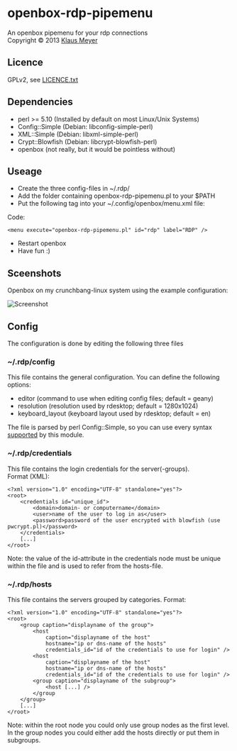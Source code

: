 # openbox-rdp-pipemenu

An openbox pipemenu for your rdp connections  
Copyright &copy; 2013 [Klaus Meyer][klaus_meyer_website]

## Licence

GPLv2, see [LICENCE.txt](LICENCE.txt)

## Dependencies

* perl >= 5.10 (Installed by default on most Linux/Unix Systems)
* Config::Simple (Debian: libconfig-simple-perl)
* XML::Simple (Debian: libxml-simple-perl)
* Crypt::Blowfish (Debian: libcrypt-blowfish-perl)
* openbox (not really, but it would be pointless without)

## Useage
* Create the three config-files in ~/.rdp/  
* Add the folder containing openbox-rdp-pipemenu.pl to your $PATH  
* Put the following tag into your ~/.config/openbox/menu.xml file:  

Code:

	<menu execute="openbox-rdp-pipemenu.pl" id="rdp" label="RDP" />
	
* Restart openbox  
* Have fun :)

## Sceenshots

Openbox on my crunchbang-linux system using the example configuration:

![Screenshot](https://raw.github.com/klausmeyer/openbox-rdp-pipemenu/master/screenshot.png)

## Config

The configuration is done by editing the following three files

### ~/.rdp/config

This file contains the general configuration.
You can define the following options:

* editor (command to use when editing config files; default = geany)
* resolution (resolution used by rdesktop; default = 1280x1024)
* keyboard_layout (keyboard layout used by rdesktop; default = en)

The file is parsed by perl Config::Simple, so you can use every syntax [supported][config_syntax_supported] by this module.

### ~/.rdp/credentials

This file contains the login credentials for the server(-groups).  
Format (XML):

	<?xml version="1.0" encoding="UTF-8" standalone="yes"?>
	<root>
		<credentials id="unique_id">
			<domain>domain- or computername</domain>
			<user>name of the user to log in as</user>
			<password>password of the user encrypted with blowfish (use pwcrypt.pl)</password>
		</credentials>
		[...]
	</root>
	
Note: the value of the id-attribute in the credentials node must be unique within the file and is used to refer from the hosts-file.

### ~/.rdp/hosts

This file contains the servers grouped by categories.
Format:

	<?xml version="1.0" encoding="UTF-8" standalone="yes"?>
	<root>
		<group caption="displayname of the group">
	  		<host
	  			caption="displayname of the host"
	  			hostname="ip or dns-name of the hosts"
	  			credentials_id="id of the credentials to use for login" />
	  		<host
	  			caption="displayname of the host"
	  			hostname="ip or dns-name of the hosts"
	  			credentials_id="id of the credentials to use for login" />
	  		<group caption="displayname of the subgroup">
	  			<host [...] />
	  		</group
		</group>
		[...]
	</root>
	
Note: within the root node you could only use group nodes as the first level.  
In the group nodes you could either add the hosts directly or put them in subgroups.

[klaus_meyer_website]: http://www.klaus-meyer.net/
[config_syntax_supported]: http://search.cpan.org/~sherzodr/Config-Simple-4.59/Simple.pm#ABOUT_CONFIGURATION_FILES